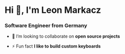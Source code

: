 <h1>Hi 👋, I'm Leon Markacz</h1>
<h3>Software Engineer from Germany</h3>

- 👯 I’m looking to collaborate on **open source projects**

- ⚡ Fun fact **I like to build custom keyboards**

